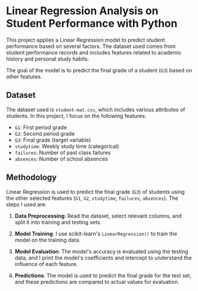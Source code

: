 # Linear Regression Analysis on Student Performance with Python

This project applies a Linear Regression model to predict student performance based on several factors. The dataset used comes from student performance records and includes features related to academic history and personal study habits.

The goal of the model is to predict the final grade of a student (`G3`) based on other features.

## Dataset

The dataset used is `student-mat.csv`, which includes various attributes of students. In this project, I focus on the following features:

- `G1`: First period grade
- `G2`: Second period grade
- `G3`: Final grade (target variable)
- `studytime`: Weekly study time (categorical)
- `failures`: Number of past class failures
- `absences`: Number of school absences

## Methodology

Linear Regression is used to predict the final grade (`G3`) of students using the other selected features (`G1`, `G2`, `studytime`, `failures`, `absences`). The steps I used are:

1. **Data Preprocessing**: Read the dataset, select relevant columns, and split it into training and testing sets.
   
2. **Model Training**: I use scikit-learn's `LinearRegression()` to train the model on the training data.

3. **Model Evaluation**: The model's accuracy is evaluated using the testing data, and I print the model's coefficients and intercept to understand the influence of each feature.

4. **Predictions**: The model is used to predict the final grade for the test set, and these predictions are compared to actual values for evaluation.

